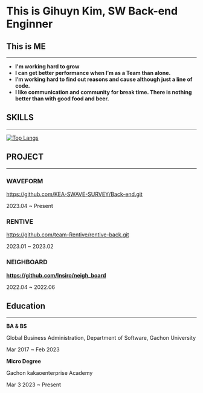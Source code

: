 # This is Gihuyn Kim, SW Back-end Enginner

## This is ME

---

- **I'm working hard to grow**
- **I can get better performance when I’m as a Team than alone.**
- **I’m working hard to find out reasons and cause although just a line of code.**
- **I like communication and community for break time. There is nothing better than with good food and beer.**

## SKILLS

---
[![Top Langs](https://github-readme-stats.vercel.app/api/top-langs/?username=kimgihean)](https://github.com/kimgihean/github-readme-stats)

## PROJECT

---

### WAVEFORM

https://github.com/KEA-SWAVE-SURVEY/Back-end.git

2023.04 ~ Present

### RENTIVE

https://github.com/team-Rentive/rentive-back.git

2023.01 ~ 2023.02

### NEIGHBOARD

**https://github.com/Insiro/neigh_board**

2022.04 ~ 2022.06

## Education

---

**BA & BS**

Global Business Administration, Department of Software, Gachon University

Mar 2017 ~ Feb 2023

**Micro Degree**

Gachon kakaoenterprise Academy

Mar 3 2023 ~ Present

<!--
**kimgihean/kimgihean** is a ✨ _special_ ✨ repository because its `README.md` (this file) appears on your GitHub profile.

Here are some ideas to get you started:

- 🔭 I’m currently working on ...
- 🌱 I’m currently learning ...
- 👯 I’m looking to collaborate on ...
- 🤔 I’m looking for help with ...
- 💬 Ask me about ...
- 📫 How to reach me: ...
- 😄 Pronouns: ...
- ⚡ Fun fact: ...
-->
